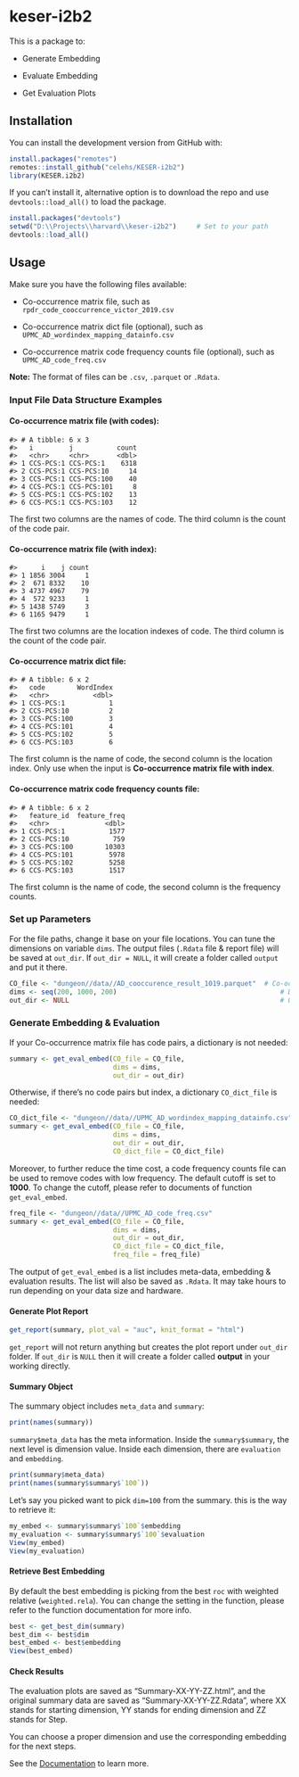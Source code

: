 
<!-- README.md is generated from README.Rmd. Please edit that file -->

# keser-i2b2

This is a package to:

- Generate Embedding

- Evaluate Embedding

- Get Evaluation Plots

## Installation

You can install the development version from GitHub with:

``` r
install.packages("remotes")
remotes::install_github("celehs/KESER-i2b2")
library(KESER.i2b2)
```

If you can’t install it, alternative option is to download the repo and
use `devtools::load_all()` to load the package.

``` r
install.packages("devtools")
setwd("D:\\Projects\\harvard\\keser-i2b2")     # Set to your path
devtools::load_all()    
```

## Usage

Make sure you have the following files available:

- Co-occurrence matrix file, such as
  `rpdr_code_cooccurrence_victor_2019.csv`

- Co-occurrence matrix dict file (optional), such as
  `UPMC_AD_wordindex_mapping_datainfo.csv`

- Co-occurrence matrix code frequency counts file (optional), such as
  `UPMC_AD_code_freq.csv`

**Note:** The format of files can be `.csv`, `.parquet` or `.Rdata`.

### Input File Data Structure Examples

#### Co-occurrence matrix file (with codes):

    #> # A tibble: 6 x 3
    #>   i         j           count
    #>   <chr>     <chr>       <dbl>
    #> 1 CCS-PCS:1 CCS-PCS:1    6318
    #> 2 CCS-PCS:1 CCS-PCS:10     14
    #> 3 CCS-PCS:1 CCS-PCS:100    40
    #> 4 CCS-PCS:1 CCS-PCS:101     8
    #> 5 CCS-PCS:1 CCS-PCS:102    13
    #> 6 CCS-PCS:1 CCS-PCS:103    12

The first two columns are the names of code. The third column is the
count of the code pair.

#### Co-occurrence matrix file (with index):

    #>      i    j count
    #> 1 1856 3004     1
    #> 2  671 8332    10
    #> 3 4737 4967    79
    #> 4  572 9233     1
    #> 5 1438 5749     3
    #> 6 1165 9479     1

The first two columns are the location indexes of code. The third column
is the count of the code pair.

#### Co-occurrence matrix dict file:

    #> # A tibble: 6 x 2
    #>   code        WordIndex
    #>   <chr>           <dbl>
    #> 1 CCS-PCS:1           1
    #> 2 CCS-PCS:10          2
    #> 3 CCS-PCS:100         3
    #> 4 CCS-PCS:101         4
    #> 5 CCS-PCS:102         5
    #> 6 CCS-PCS:103         6

The first column is the name of code, the second column is the location
index. Only use when the input is **Co-occurrence matrix file with
index**.

#### Co-occurrence matrix code frequency counts file:

    #> # A tibble: 6 x 2
    #>   feature_id  feature_freq
    #>   <chr>              <dbl>
    #> 1 CCS-PCS:1           1577
    #> 2 CCS-PCS:10           759
    #> 3 CCS-PCS:100        10303
    #> 4 CCS-PCS:101         5978
    #> 5 CCS-PCS:102         5258
    #> 6 CCS-PCS:103         1517

The first column is the name of code, the second column is the frequency
counts.

### Set up Parameters

For the file paths, change it base on your file locations. You can tune
the dimensions on variable `dims`. The output files (`.Rdata` file &
report file) will be saved at `out_dir`. If `out_dir = NULL`, it will
create a folder called `output` and put it there.

``` r
CO_file <- "dungeon//data//AD_cooccurence_result_1019.parquet"  # Co-occurrence File: .csv/.parquet/.Rdata
dims <- seq(200, 1000, 200)                                         # Dimension Setting
out_dir <- NULL                                                     # Output folder setting -  If NULL All Outputs Will Be At: working_dir/output
```

### Generate Embedding & Evaluation

If your Co-occurrence matrix file has code pairs, a dictionary is not
needed:

``` r
summary <- get_eval_embed(CO_file = CO_file, 
                          dims = dims, 
                          out_dir = out_dir)
```

Otherwise, if there’s no code pairs but index, a dictionary
`CO_dict_file` is needed:

``` r
CO_dict_file <- "dungeon//data//UPMC_AD_wordindex_mapping_datainfo.csv"   # Replace your dict file here 
summary <- get_eval_embed(CO_file = CO_file, 
                          dims = dims, 
                          out_dir = out_dir, 
                          CO_dict_file = CO_dict_file)   
```

Moreover, to further reduce the time cost, a code frequency counts file
can be used to remove codes with low frequency. The default cutoff is
set to **1000**. To change the cutoff, please refer to documents of
function `get_eval_embed`.

``` r
freq_file <- "dungeon//data//UPMC_AD_code_freq.csv"
summary <- get_eval_embed(CO_file = CO_file, 
                          dims = dims, 
                          out_dir = out_dir, 
                          CO_dict_file = CO_dict_file, 
                          freq_file = freq_file)
```

The output of `get_eval_embed` is a list includes meta-data, embedding &
evaluation results. The list will also be saved as `.Rdata`. It may take
hours to run depending on your data size and hardware.

#### Generate Plot Report

``` r
get_report(summary, plot_val = "auc", knit_format = "html")
```

`get_report` will not return anything but creates the plot report under
`out_dir` folder. If `out_dir` is `NULL` then it will create a folder
called **output** in your working directly.

#### Summary Object

The summary object includes `meta_data` and `summary`:

``` r
print(names(summary))
```

`summary$meta_data` has the meta information. Inside the
`summary$summary`, the next level is dimension value. Inside each
dimension, there are `evaluation` and `embedding`.

``` r
print(summary$meta_data)
print(names(summary$summary$`100`))
```

Let’s say you picked want to pick `dim=100` from the summary. this is
the way to retrieve it:

``` r
my_embed <- summary$summary$`100`$embedding
my_evaluation <- summary$summary$`100`$evaluation
View(my_embed)
View(my_evaluation)
```

#### Retrieve Best Embedding

By default the best embedding is picking from the best `roc` with
weighted relative (`weighted.rela`). You can change the setting in the
function, please refer to the function documentation for more info.

``` r
best <- get_best_dim(summary)
best_dim <- best$dim
best_embed <- best$embedding
View(best_embed)
```

#### Check Results

The evaluation plots are saved as “Summary-XX-YY-ZZ.html”, and the
original summary data are saved as “Summary-XX-YY-ZZ.Rdata”, where XX
stands for starting dimension, YY stands for ending dimension and ZZ
stands for Step.

You can choose a proper dimension and use the corresponding embedding
for the next steps.

See the [Documentation](https://celehs.github.io/KESER-i2b2/) to learn
more.

